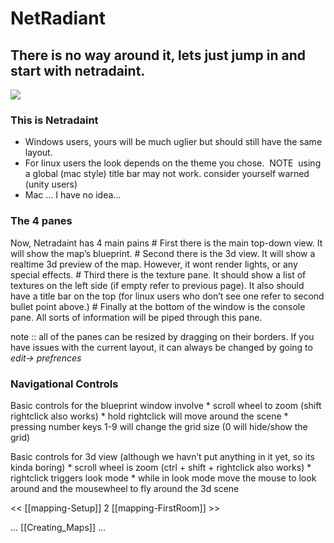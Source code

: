 NetRadiant
==========

There is no way around it, lets just jump in and start with netradaint.
-----------------------------------------------------------------------

![](comp-netradiant-plainnumbered.png)

### This is Netradaint

-   Windows users, yours will be much uglier but should still have the same layout.
-   For linux users the look depends on the theme you chose. ![]() NOTE ![]() using a global (mac style) title bar may not work. consider yourself warned (unity users) ![]()
-   Mac … I have no idea…

### The 4 panes

Now, Netradaint has 4 main pains
\# First there is the main top-down view. It will show the map’s blueprint.
\# Second there is the 3d view. It will show a realtime 3d preview of the map. However, it wont render lights, or any special effects.
\# Third there is the texture pane. It should show a list of textures on the left side (if empty refer to previous page). It also should have a title bar on the top (for linux users who don’t see one refer to second bullet point above.)
\# Finally at the bottom of the window is the console pane. All sorts of information will be piped through this pane.

note :: all of the panes can be resized by dragging on their borders. If you have issues with the current layout, it can always be changed by going to *edit-\> prefrences*

### Navigational Controls

Basic controls for the blueprint window involve
\* scroll wheel to zoom (shift rightclick also works)
\* hold rightclick will move around the scene
\* pressing number keys 1-9 will change the grid size (0 will hide/show the grid)

Basic controls for 3d view (although we havn’t put anything in it yet, so its kinda boring)
\* scroll wheel is zoom (ctrl + shift + rightclick also works)
\* rightclick triggers look mode
\* while in look mode move the mouse to look around and the mousewheel to fly around the 3d scene

\<\< [[mapping-Setup]] 2 [[mapping-FirstRoom]] \>\>

… [[Creating\_Maps]] …
